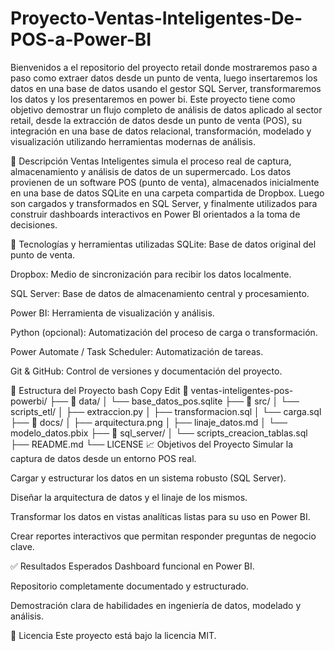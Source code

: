 # Proyecto-Ventas-Inteligentes-De-POS-a-Power-BI
Bienvenidos a el repositorio del proyecto retail donde mostraremos paso a paso como extraer datos desde un punto de venta, luego insertaremos los datos en una base de datos usando el gestor SQL Server, transformaremos los datos y los presentaremos en power bi. 
Este proyecto tiene como objetivo demostrar un flujo completo de análisis de datos aplicado al sector retail, desde la extracción de datos desde un punto de venta (POS), su integración en una base de datos relacional, transformación, modelado y visualización utilizando herramientas modernas de análisis.

🛒 Descripción
Ventas Inteligentes simula el proceso real de captura, almacenamiento y análisis de datos de un supermercado. Los datos provienen de un software POS (punto de venta), almacenados inicialmente en una base de datos SQLite en una carpeta compartida de Dropbox. Luego son cargados y transformados en SQL Server, y finalmente utilizados para construir dashboards interactivos en Power BI orientados a la toma de decisiones.

🔧 Tecnologías y herramientas utilizadas
SQLite: Base de datos original del punto de venta.

Dropbox: Medio de sincronización para recibir los datos localmente.

SQL Server: Base de datos de almacenamiento central y procesamiento.

Power BI: Herramienta de visualización y análisis.

Python (opcional): Automatización del proceso de carga o transformación.

Power Automate / Task Scheduler: Automatización de tareas.

Git & GitHub: Control de versiones y documentación del proyecto.

🧩 Estructura del Proyecto
bash
Copy
Edit
📁 ventas-inteligentes-pos-powerbi/
├── 📁 data/
│   └── base_datos_pos.sqlite
├── 📁 src/
│   └── scripts_etl/
│       ├── extraccion.py
│       ├── transformacion.sql
│       └── carga.sql
├── 📁 docs/
│   ├── arquitectura.png
│   ├── linaje_datos.md
│   └── modelo_datos.pbix
├── 📁 sql_server/
│   └── scripts_creacion_tablas.sql
├── README.md
└── LICENSE
📈 Objetivos del Proyecto
Simular la captura de datos desde un entorno POS real.

Cargar y estructurar los datos en un sistema robusto (SQL Server).

Diseñar la arquitectura de datos y el linaje de los mismos.

Transformar los datos en vistas analíticas listas para su uso en Power BI.

Crear reportes interactivos que permitan responder preguntas de negocio clave.

✅ Resultados Esperados
Dashboard funcional en Power BI.

Repositorio completamente documentado y estructurado.

Demostración clara de habilidades en ingeniería de datos, modelado y análisis.

📄 Licencia
Este proyecto está bajo la licencia MIT.
